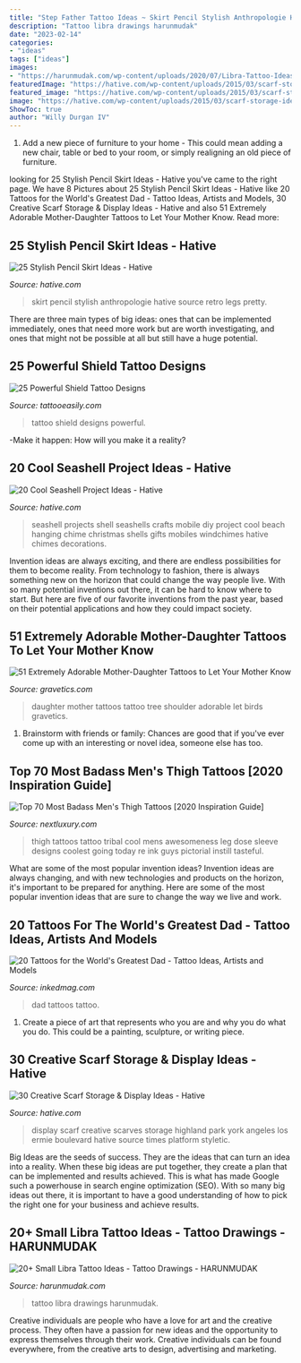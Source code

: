 ```yaml
---
title: "Step Father Tattoo Ideas ~ Skirt Pencil Stylish Anthropologie Hative Source Retro Legs Pretty"
description: "Tattoo libra drawings harunmudak"
date: "2023-02-14"
categories:
- "ideas"
tags: ["ideas"]
images:
- "https://harunmudak.com/wp-content/uploads/2020/07/Libra-Tattoo-Ideas-Tattoo-Drawings-3-768x1024.jpg"
featuredImage: "https://hative.com/wp-content/uploads/2015/03/scarf-storage-ideas/13-creative-scarf-storage-and-display-ideas.jpg"
featured_image: "https://hative.com/wp-content/uploads/2015/03/scarf-storage-ideas/13-creative-scarf-storage-and-display-ideas.jpg"
image: "https://hative.com/wp-content/uploads/2015/03/scarf-storage-ideas/13-creative-scarf-storage-and-display-ideas.jpg"
ShowToc: true
author: "Willy Durgan IV"
---
```



1. Add a new piece of furniture to your home - This could mean adding a new chair, table or bed to your room, or simply realigning an old piece of furniture.

	

		
looking for 25 Stylish Pencil Skirt Ideas - Hative you've came to the right page. We have 8 Pictures about 25 Stylish Pencil Skirt Ideas - Hative like 20 Tattoos for the World&#039;s Greatest Dad - Tattoo Ideas, Artists and Models, 30 Creative Scarf Storage &amp; Display Ideas - Hative and also 51 Extremely Adorable Mother-Daughter Tattoos to Let Your Mother Know. Read more:
		
    
## 25 Stylish Pencil Skirt Ideas - Hative

<img loading=lazy src="https://hative.com/wp-content/uploads/2015/02/pencil-skirt-ideas/7-stylish-pencil-skirt-ideas.jpg" onerror="this.onerror=null;this.src='https://tse4.mm.bing.net/th?id=OIP.ICAhZP2GgCld3jrmgNR8xAHaLH&amp;pid=15.1';" alt="25 Stylish Pencil Skirt Ideas - Hative">

_Source: hative.com_

>skirt pencil stylish anthropologie hative source retro legs pretty. 

	

There are three main types of big ideas: ones that can be implemented immediately, ones that need more work but are worth investigating, and ones that might not be possible at all but still have a huge potential.

    
## 25 Powerful Shield Tattoo Designs

<img loading=lazy src="http://www.tattooeasily.com/wp-content/uploads/2013/06/1313.jpg" onerror="this.onerror=null;this.src='https://tse4.mm.bing.net/th?id=OIP.zbcklhJhCTtK_myoumOyhQHaJ4&amp;pid=15.1';" alt="25 Powerful Shield Tattoo Designs">

_Source: tattooeasily.com_

>tattoo shield designs powerful. 

	

-Make it happen: How will you make it a reality?

    
## 20 Cool Seashell Project Ideas - Hative

<img loading=lazy src="https://hative.com/wp-content/uploads/2014/12/seashell-project-ideas/3-seashell-chime.jpg" onerror="this.onerror=null;this.src='https://tse2.mm.bing.net/th?id=OIP.6sveIlQV3ojnz8Rb677pAgHaLH&amp;pid=15.1';" alt="20 Cool Seashell Project Ideas - Hative">

_Source: hative.com_

>seashell projects shell seashells crafts mobile diy project cool beach hanging chime christmas shells gifts mobiles windchimes hative chimes decorations. 

	

Invention ideas are always exciting, and there are endless possibilities for them to become reality. From technology to fashion, there is always something new on the horizon that could change the way people live. With so many potential inventions out there, it can be hard to know where to start. But here are five of our favorite inventions from the past year, based on their potential applications and how they could impact society.

    
## 51 Extremely Adorable Mother-Daughter Tattoos To Let Your Mother Know

<img loading=lazy src="http://www.gravetics.com/wp-content/uploads/2017/07/Awesome-Tree-With-Birds-On-Shoulder-Mother-Daughter-Tattoo-Idea.jpg" onerror="this.onerror=null;this.src='https://tse1.mm.bing.net/th?id=OIP.PSe6ahlFuvpyXrfEE3HHoQHaFj&amp;pid=15.1';" alt="51 Extremely Adorable Mother-Daughter Tattoos to Let Your Mother Know">

_Source: gravetics.com_

>daughter mother tattoos tattoo tree shoulder adorable let birds gravetics. 

	

1. Brainstorm with friends or family: Chances are good that if you've ever come up with an interesting or novel idea, someone else has too.

    
## Top 70 Most Badass Men&#039;s Thigh Tattoos [2020 Inspiration Guide]

<img loading=lazy src="http://nextluxury.com/wp-content/uploads/cool-tribal-pattern-mens-thigh-sleeve-tattoo.jpg" onerror="this.onerror=null;this.src='https://tse4.mm.bing.net/th?id=OIP.q5qpcFZdNVioSRKX8X8vkAHaJ4&amp;pid=15.1';" alt="Top 70 Most Badass Men&#039;s Thigh Tattoos [2020 Inspiration Guide]">

_Source: nextluxury.com_

>thigh tattoos tattoo tribal cool mens awesomeness leg dose sleeve designs coolest going today re ink guys pictorial instill tasteful. 

	

What are some of the most popular invention ideas?
Invention ideas are always changing, and with new technologies and products on the horizon, it's important to be prepared for anything. Here are some of the most popular invention ideas that are sure to change the way we live and work.

    
## 20 Tattoos For The World&#039;s Greatest Dad - Tattoo Ideas, Artists And Models

<img loading=lazy src="https://www.inkedmag.com/.image/t_share/MTY0Nzc2NzIzMTA2MjQ0NTY0/dad-tattoos-fb.jpg" onerror="this.onerror=null;this.src='https://tse4.mm.bing.net/th?id=OIP.sFPODyQ8HBmpwSj_XRTalQHaD4&amp;pid=15.1';" alt="20 Tattoos for the World&#039;s Greatest Dad - Tattoo Ideas, Artists and Models">

_Source: inkedmag.com_

>dad tattoos tattoo. 

	

1. Create a piece of art that represents who you are and why you do what you do. This could be a painting, sculpture, or writing piece. 

    
## 30 Creative Scarf Storage &amp; Display Ideas - Hative

<img loading=lazy src="https://hative.com/wp-content/uploads/2015/03/scarf-storage-ideas/13-creative-scarf-storage-and-display-ideas.jpg" onerror="this.onerror=null;this.src='https://tse3.mm.bing.net/th?id=OIP.gXSSa2kUOVXuXFYRtm4rxAHaLd&amp;pid=15.1';" alt="30 Creative Scarf Storage &amp; Display Ideas - Hative">

_Source: hative.com_

>display scarf creative scarves storage highland park york angeles los ermie boulevard hative source times platform styletic. 

	

Big Ideas are the seeds of success. They are the ideas that can turn an idea into a reality. When these big ideas are put together, they create a plan that can be implemented and results achieved. This is what has made Google such a powerhouse in search engine optimization (SEO). With so many big ideas out there, it is important to have a good understanding of how to pick the right one for your business and achieve results.

    
## 20+ Small Libra Tattoo Ideas - Tattoo Drawings - HARUNMUDAK

<img loading=lazy src="https://harunmudak.com/wp-content/uploads/2020/07/Libra-Tattoo-Ideas-Tattoo-Drawings-3-768x1024.jpg" onerror="this.onerror=null;this.src='https://tse1.mm.bing.net/th?id=OIP.eR44mFt95De7g5bUE21AnwHaJ4&amp;pid=15.1';" alt="20+ Small Libra Tattoo Ideas - Tattoo Drawings - HARUNMUDAK">

_Source: harunmudak.com_

>tattoo libra drawings harunmudak. 

	

Creative individuals are people who have a love for art and the creative process. They often have a passion for new ideas and the opportunity to express themselves through their work. Creative individuals can be found everywhere, from the creative arts to design, advertising and marketing.

